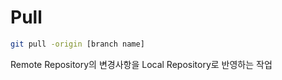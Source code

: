 # Pull
```bash
git pull -origin [branch name]
```

Remote Repository의 변경사항을 Local Repository로 반영하는 작업